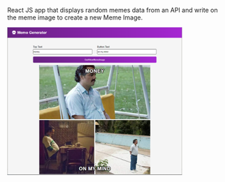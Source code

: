 React JS app that displays random memes data from an API and write on the meme image to create a new Meme Image.

<img src="src/memes.PNG" width="400">